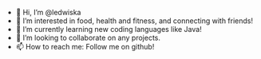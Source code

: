 - 👋 Hi, I’m @ledwiska
- 👀 I’m interested in food, health and fitness, and connecting with friends!
- 🌱 I’m currently learning new coding languages like Java!
- 💞️ I’m looking to collaborate on any projects.
- 📫 How to reach me: Follow me on github!

<!---
ledwiska/ledwiska is a ✨ special ✨ repository because its `README.md` (this file) appears on your GitHub profile.
You can click the Preview link to take a look at your changes.
--->
